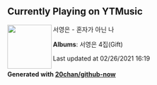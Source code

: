 ## Currently Playing on YTMusic

[<img align="left" width="100" src="https://lh3.googleusercontent.com/Foctrr-Tbi1sujxJA-woShSUbnysDMgPWCcI1Dx8Um5_CBa1CLNHMMKti9eRM1-gHqK42TT3LWP0CvYg">](https://music.youtube.com/watch?v=OxZJUH2zQ0c)

서영은 - 혼자가 아닌 나

**Albums**: 서영은 4집(Gift)

Last updated at 02/26/2021 16:19

#### Generated with [20chan/github-now](https://github.com/20chan/github-now)


<!--
**20chan/20chan** is a ✨ _special_ ✨ repository because its `README.md` (this file) appears on your GitHub profile.

Here are some ideas to get you started:

- 🔭 I’m currently working on ...
- 🌱 I’m currently learning ...
- 👯 I’m looking to collaborate on ...
- 🤔 I’m looking for help with ...
- 💬 Ask me about ...
- 📫 How to reach me: ...
- 😄 Pronouns: ...
- ⚡ Fun fact: ...
-->
